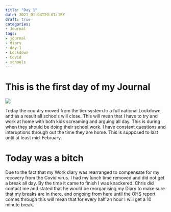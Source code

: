 ```yaml
---
title: "Day 1"
date: 2021-01-04T20:07:18Z
draft: true
categories: 
- Journal
tags:
- journal
- diary
- day-1
- Lockdown
- Covid
- schools
---
```

# This is the first day of my Journal
<!--more-->

![](/forest.jpg)

Today the country moved from the tier system to a full national Lockdown and as a result all schools will close. This will mean that I have to try and work at home with both kids screaming and arguing all day. This is during when they should be doing their school work. I have constant questions and interuptions through out the time they are home. This is supposed to last until at least mid-February.

# Today was a bitch
Due to the fact that my Work diary was rearranged to compensate for my recovery from the Covid virus. I had my lunch time removed and did not get a break all day. By the time it came to finish I was knackered. Chris did contact me and stated that he would be reorganising my Diary to make sure that my breaks are in there. and ongoing from here until the OHS report comes through this will mean that for every half an hour I will get a 10 minute break.